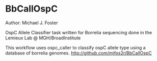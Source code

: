 # BbCallOspC

Author: Michael J. Foster

OspC Allele Classifier task written for Borrelia sequencing done in the Lemieux Lab @ MGH/BroadInstitute

This workflow uses ospc_caller to classify ospC allele type using a database of borrelia genomes.
http://github.com/mjfos2r/BbCallOspC
